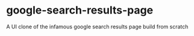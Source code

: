 # google-search-results-page
A UI clone of the infamous google search results page build from scratch

